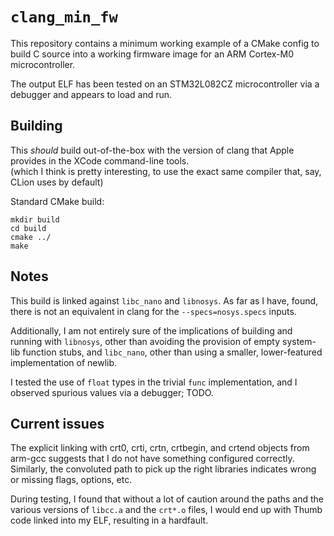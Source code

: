 # `clang_min_fw`

This repository contains a minimum working example of a CMake config to build C source into
a working firmware image for an ARM Cortex-M0 microcontroller.

The output ELF has been tested on an STM32L082CZ microcontroller via a debugger and appears
to load and run.

## Building

This _should_ build out-of-the-box with the version of clang that Apple provides in
the XCode command-line tools.  
(which I think is pretty interesting, to use the exact same compiler that, say, CLion
uses by default)

Standard CMake build:
```
mkdir build
cd build
cmake ../
make 
```

## Notes

This build is linked against `libc_nano` and `libnosys`. As far as I have, found, there is not an
equivalent in clang for the `--specs=nosys.specs` inputs.

Additionally, I am not entirely sure of the implications of building and running with
`libnosys`, other than avoiding the provision of empty system-lib function stubs,
and `libc_nano`, other than using a smaller, lower-featured implementation of newlib.

I tested the use of `float` types in the trivial `func` implementation, and I observed
spurious values via a debugger; TODO. 

## Current issues

The explicit linking with crt0, crti, crtn, crtbegin, and crtend objects from 
arm-gcc suggests that I do not have something configured correctly. 
Similarly, the convoluted path to pick up the right libraries indicates wrong or missing
flags, options, etc.

During testing, I found that without a lot of caution around the paths and the various
versions of `libcc.a` and the `crt*.o` files, I would end up with Thumb code linked
into my ELF, resulting in a hardfault.